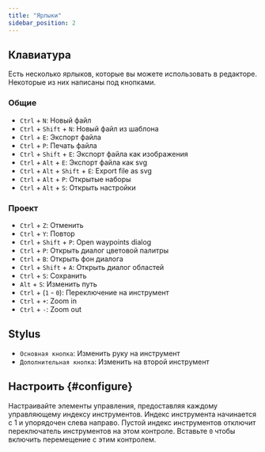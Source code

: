 ```yaml
---
title: "Ярлыки"
sidebar_position: 2
---
```



## Клавиатура

Есть несколько ярлыков, которые вы можете использовать в редакторе. Некоторые из них написаны под кнопками.

### Общие

* `Ctrl` + `N`: Новый файл
* `Ctrl` + `Shift` + `N`: Новый файл из шаблона
* `Ctrl` + `E`: Экспорт файла
* `Ctrl` + `P`: Печать файла
* `Ctrl` + `Shift` + `E`: Экспорт файла как изображения
* `Ctrl` + `Alt` + `E`: Экспорт файла как svg
* `Ctrl` + `Alt` + `Shift` + `E`: Export file as svg
* `Ctrl` + `Alt` + `P`: Открытые наборы
* `Ctrl` + `Alt` + `S`: Открыть настройки

### Проект

* `Ctrl` + `Z`: Отменить
* `Ctrl` + `Y`: Повтор
* `Ctrl` + `Shift` + `P`: Open waypoints dialog
* `Ctrl` + `P`: Открыть диалог цветовой палитры
* `Ctrl` + `B`: Открыть фон диалога
* `Ctrl` + `Shift` + `A`: Открыть диалог областей
* `Ctrl` + `S`: Сохранить
* `Alt` + `S`: Изменить путь
* `Ctrl` + (`1` - `0`): Переключение на инструмент
* `Ctrl` + `+`: Zoom in
* `Ctrl` + `-`: Zoom out

## Stylus

* `Основная кнопка`: Изменить руку на инструмент
* `Дополнительная кнопка`: Изменить на второй инструмент

## Настроить {#configure}

Настраивайте элементы управления, предоставляя каждому управляющему индексу инструментов. Индекс инструмента начинается с 1 и упорядочен слева направо. Пустой индекс инструментов отключит переключатель инструментов на этом контроле. Вставьте `0` чтобы включить перемещение с этим контролем.
